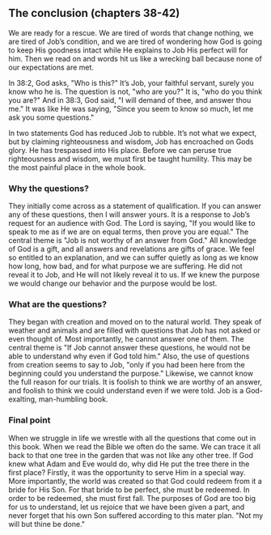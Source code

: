 ## The conclusion (chapters 38-42)

We are ready for a rescue. We are tired of words that change nothing, we are tired of Job’s condition, and we are tired of wondering how God is going to keep His goodness intact while He explains to Job His perfect will for him. Then we read on and words hit us like a wrecking ball because none of our expectations are met. 

In 38:2, God asks, "Who is this?" It’s Job, your faithful servant, surely you know who he is. The question is not, "who are you?" It is, "who do you think you are?" And in 38:3, God said, "I will demand of thee, and answer thou me." It was like He was saying, "Since you seem to know so much, let me ask you some questions."

In two statements God has reduced Job to rubble. It’s not what we expect, but by claiming righteousness and wisdom, Job has encroached on Gods glory. He has trespassed into His place. Before we can peruse true righteousness and wisdom, we must first be taught humility. This may be the most painful place in the whole book. 
 
### Why the questions?

They initially come across as a statement of qualification. If you can answer any of these questions, then I will answer yours. It is a response to Job’s request for an audience with God. The Lord is saying, "If you would like to speak to me as if we are on equal terms, then prove you are equal." The central theme is "Job is not worthy of an answer from God." All knowledge of God is a gift, and all answers and revelations are gifts of grace. We feel so entitled to an explanation, and we can suffer quietly as long as we know how long, how bad, and for what purpose we are suffering. He did not reveal it to Job, and He will not likely reveal it to us. If we knew the purpose we would change our behavior and the purpose would be lost.    

### What are the questions?

They began with creation and moved on to the natural world. They speak of weather and animals and are filled with questions that Job has not asked or even thought of. Most importantly, he cannot answer one of them. The central theme is "If Job cannot answer these questions, he would not be able to understand why even if God told him." Also, the use of questions from creation seems to say to Job, "only if you had been here from the beginning could you understand the purpose." Likewise, we cannot know the full reason for our trials. It is foolish to think we are worthy of an answer, and foolish to think we could understand even if we were told. Job is a God-exalting, man-humbling book.

### Final point

When we struggle in life we wrestle with all the questions that come out in this book. When we read the Bible we often do the same. We can trace it all back to that one tree in the garden that was not like any other tree. If God knew what Adam and Eve would do, why did He put the tree there in the first place? Firstly, it was the opportunity to serve Him in a special way. More importantly, the world was created so that God could redeem from it a bride for His Son. For that bride to be perfect, she must be redeemed. In order to be redeemed, she must first fall. The purposes of God are too big for us to understand, let us rejoice that we have been given a part, and never forget that his own Son suffered according to this mater plan. "Not my will but thine be done."

